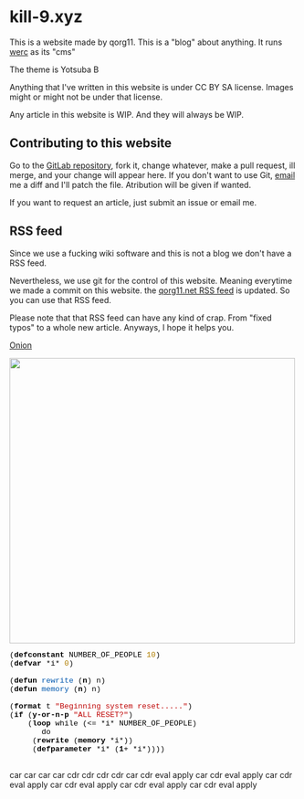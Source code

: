 # kill-9.xyz

This is a website made by qorg11. This is a "blog" about anything. It
runs [werc](http://werc.cat-v.org) as its "cms"

The theme is Yotsuba B

Anything that I've written in this website is under CC BY SA
license. Images might or might not be under that license.

Any article in this website is WIP. And they will always be WIP.

## Contributing to this website

Go to the [GitLab repository](https://gitlab.com/qorg11/kill9), fork
it, change whatever, make a pull request, ill merge, and your change
will appear here. If you don't want to use Git,
[email](mailto:qorg\[@\)vxempire.xyz) me a diff and I'll patch the
file. Atribution will be given if wanted.

If you want to request an article, just submit an issue or email me.

## RSS feed

Since we use a fucking wiki software and this is not a blog we don't have a RSS feed.

Nevertheless, we use git for the control of this website. Meaning
everytime we made a commit on this website. the [qorg11.net RSS
feed](https://git.qorg11.net/kill9.git/rss) is updated. So you can use
that RSS feed.

Please note that that RSS feed can have any kind of crap. From "fixed
typos" to a whole new article. Anyways, I hope it helps you.

<a href="http://killnod2s77o3axkktdu52aqmmy4acisz2gicbhjm4xbvxa2zfftteyd.onion/">Onion</a>

<img src="/satania.jpg" width=500>

<pre style="color:#000000; font-size:10pt; font-family:'Courier New',monospace;"><span style="color:#000000">(</span><span style="color:#000000; font-weight:bold">defconstant</span> NUMBER_OF_PEOPLE <span style="color:#b07e00">10</span><span style="color:#000000">)</span>
<span style="color:#000000">(</span><span style="color:#000000; font-weight:bold">defvar</span> <span style="color:#000000">*</span>i<span style="color:#000000">*</span> <span style="color:#b07e00">0</span><span style="color:#000000">)</span>

<span style="color:#000000">(</span><span style="color:#000000; font-weight:bold">defun</span> <span style="color:#0057ae">rewrite</span> <span style="color:#000000">(</span><span style="color:#000000; font-weight:bold">n</span><span style="color:#000000">)</span> n<span style="color:#000000">)</span>
<span style="color:#000000">(</span><span style="color:#000000; font-weight:bold">defun</span> <span style="color:#0057ae">memory</span> <span style="color:#000000">(</span><span style="color:#000000; font-weight:bold">n</span><span style="color:#000000">)</span> n<span style="color:#000000">)</span>

<span style="color:#000000">(</span><span style="color:#000000; font-weight:bold">format</span> t <span style="color:#bf0303">&quot;Beginning system reset.....&quot;</span><span style="color:#000000">)</span>
<span style="color:#000000">(</span><span style="color:#000000; font-weight:bold">if</span> <span style="color:#000000">(</span><span style="color:#000000; font-weight:bold">y-or-n-p</span> <span style="color:#bf0303">&quot;ALL RESET?&quot;</span><span style="color:#000000">)</span>
    <span style="color:#000000">(</span><span style="color:#000000; font-weight:bold">loop</span> while <span style="color:#000000">(&lt;= *</span>i<span style="color:#000000">*</span> NUMBER_OF_PEOPLE<span style="color:#000000">)</span>
       do
	 <span style="color:#000000">(</span><span style="color:#000000; font-weight:bold">rewrite</span> <span style="color:#000000">(</span><span style="color:#000000; font-weight:bold">memory</span> <span style="color:#000000">*</span>i<span style="color:#000000">*))</span>
	 <span style="color:#000000">(</span><span style="color:#000000; font-weight:bold">defparameter</span> <span style="color:#000000">*</span>i<span style="color:#000000">* (</span><span style="color:#000000; font-weight:bold">1</span><span style="color:#000000">+ *</span>i<span style="color:#000000">*))))</span>

</pre>


car car car car cdr cdr cdr cdr car cdr eval apply car cdr eval apply car cdr eval apply car cdr eval apply car cdr eval apply car cdr eval apply 
